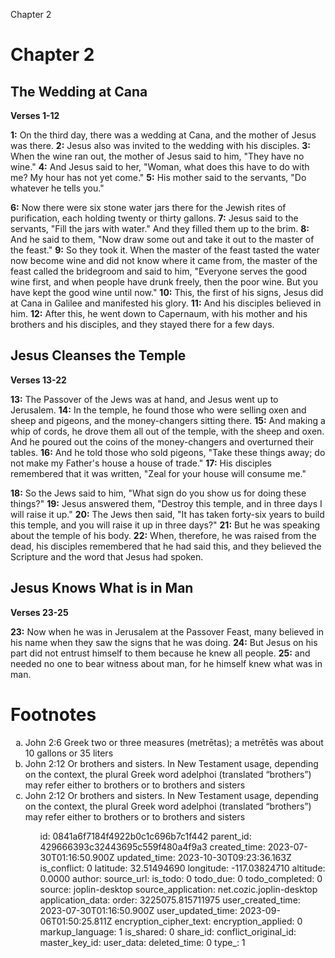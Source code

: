 Chapter 2

# Chapter 2

## The Wedding at Cana
**Verses 1-12**

**1:** On the third day, there was a wedding at Cana, and the mother of Jesus was there.
**2:** Jesus also was invited to the wedding with his disciples.
**3:** When the wine ran out, the mother of Jesus said to him, "They have no wine."
**4:** And Jesus said to her, "Woman, what does this have to do with me? My hour has not yet come."
**5:** His mother said to the servants, "Do whatever he tells you."

**6:** Now there were six stone water jars there for the Jewish rites of purification, each holding twenty or thirty gallons.
**7:** Jesus said to the servants, "Fill the jars with water." And they filled them up to the brim.
**8:** And he said to them, "Now draw some out and take it out to the master of the feast."
**9:** So they took it. When the master of the feast tasted the water now become wine and did not know where it came from, the master of the feast called the bridegroom and said to him, "Everyone serves the good wine first, and when people have drunk freely, then the poor wine. But you have kept the good wine until now."
**10:** This, the first of his signs, Jesus did at Cana in Galilee and manifested his glory.
**11:** And his disciples believed in him.
**12:** After this, he went down to Capernaum, with his mother and his brothers and his disciples, and they stayed there for a few days.

## Jesus Cleanses the Temple
**Verses 13-22**

**13:** The Passover of the Jews was at hand, and Jesus went up to Jerusalem.
**14:** In the temple, he found those who were selling oxen and sheep and pigeons, and the money-changers sitting there.
**15:** And making a whip of cords, he drove them all out of the temple, with the sheep and oxen. And he poured out the coins of the money-changers and overturned their tables.
**16:** And he told those who sold pigeons, "Take these things away; do not make my Father's house a house of trade."
**17:** His disciples remembered that it was written, "Zeal for your house will consume me."

**18:** So the Jews said to him, "What sign do you show us for doing these things?"
**19:** Jesus answered them, "Destroy this temple, and in three days I will raise it up."
**20:** The Jews then said, "It has taken forty-six years to build this temple, and you will raise it up in three days?"
**21:** But he was speaking about the temple of his body.
**22:** When, therefore, he was raised from the dead, his disciples remembered that he had said this, and they believed the Scripture and the word that Jesus had spoken.

## Jesus Knows What is in Man
**Verses 23-25**

**23:** Now when he was in Jerusalem at the Passover Feast, many believed in his name when they saw the signs that he was doing.
**24:** But Jesus on his part did not entrust himself to them because he knew all people.
**25:** and needed no one to bear witness about man, for he himself knew what was in man.

# Footnotes

<ol type='a'>
	<li>John 2:6 Greek two or three measures (metrētas); a metrētēs was about 10 gallons or 35 liters</li>
	<li>John 2:12 Or brothers and sisters. In New Testament usage, depending on the context, the plural Greek word adelphoi (translated “brothers”) may refer either to brothers or to brothers and sisters</li>
	<li>John 2:12 Or brothers and sisters. In New Testament usage, depending on the context, the plural Greek word adelphoi (translated “brothers”) may refer either to brothers or to brothers and sisters</li>
<ol>

id: 0841a6f7184f4922b0c1c696b7c1f442
parent_id: 429666393c32443695c559f480a4f9a3
created_time: 2023-07-30T01:16:50.900Z
updated_time: 2023-10-30T09:23:36.163Z
is_conflict: 0
latitude: 32.51494690
longitude: -117.03824710
altitude: 0.0000
author: 
source_url: 
is_todo: 0
todo_due: 0
todo_completed: 0
source: joplin-desktop
source_application: net.cozic.joplin-desktop
application_data: 
order: 3225075.815711975
user_created_time: 2023-07-30T01:16:50.900Z
user_updated_time: 2023-09-06T01:50:25.811Z
encryption_cipher_text: 
encryption_applied: 0
markup_language: 1
is_shared: 0
share_id: 
conflict_original_id: 
master_key_id: 
user_data: 
deleted_time: 0
type_: 1